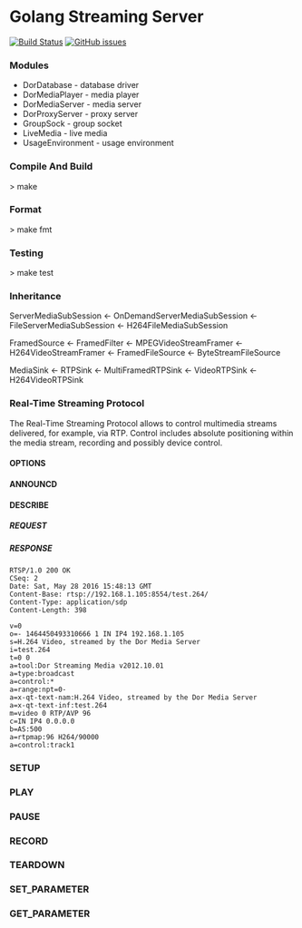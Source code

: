 # Golang Streaming Server

[![Build Status](https://travis-ci.org/djwackey/dorsvr.svg?branch=master)](https://travis-ci.org/djwackey/dorsvr) [![GitHub issues](https://img.shields.io/github/issues/djwackey/dorsvr.svg)](https://github.com/djwackey/dorsvr/issues)
### Modules ###
* DorDatabase      - database driver
* DorMediaPlayer   - media player
* DorMediaServer   - media server
* DorProxyServer   - proxy server
* GroupSock        - group socket
* LiveMedia        - live  media
* UsageEnvironment - usage environment

### Compile And Build ###
\> make
### Format ###
\> make fmt
### Testing ###
\> make test
### Inheritance ###
ServerMediaSubSession <- OnDemandServerMediaSubSession <- FileServerMediaSubSession <- H264FileMediaSubSession

FramedSource <- FramedFilter <- MPEGVideoStreamFramer <- H264VideoStreamFramer
             <- FramedFileSource <- ByteStreamFileSource

MediaSink <- RTPSink <- MultiFramedRTPSink <- VideoRTPSink <- H264VideoRTPSink

### Real-Time Streaming Protocol
The Real-Time Streaming Protocol allows to control multimedia streams delivered, for example, via RTP. Control includes absolute positioning within the media stream, recording and possibly device control.
#### OPTIONS
#### ANNOUNCD
#### DESCRIBE ####
##### REQUEST #####
##### RESPONSE #####
```
RTSP/1.0 200 OK
CSeq: 2
Date: Sat, May 28 2016 15:48:13 GMT
Content-Base: rtsp://192.168.1.105:8554/test.264/
Content-Type: application/sdp
Content-Length: 398

v=0
o=- 1464450493310666 1 IN IP4 192.168.1.105
s=H.264 Video, streamed by the Dor Media Server
i=test.264
t=0 0
a=tool:Dor Streaming Media v2012.10.01
a=type:broadcast
a=control:*
a=range:npt=0-
a=x-qt-text-nam:H.264 Video, streamed by the Dor Media Server
a=x-qt-text-inf:test.264
m=video 0 RTP/AVP 96
c=IN IP4 0.0.0.0
b=AS:500
a=rtpmap:96 H264/90000
a=control:track1
```
### SETUP
### PLAY
### PAUSE
### RECORD
### TEARDOWN
### SET_PARAMETER
### GET_PARAMETER
